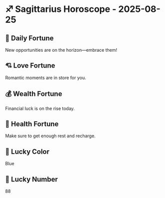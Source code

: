 # ♐ Sagittarius Horoscope - 2025-08-25

## 🎯 Daily Fortune

New opportunities are on the horizon—embrace them!

## 💘 Love Fortune

Romantic moments are in store for you.

## 💰 Wealth Fortune

Financial luck is on the rise today.

## 🌱 Health Fortune

Make sure to get enough rest and recharge.

## 🎨 Lucky Color

Blue

## 🔢 Lucky Number

88
